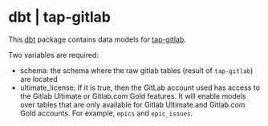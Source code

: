 # dbt | tap-gitlab

This [dbt](https://github.com/fishtown-analytics/dbt) package contains data models for [tap-gitlab](https://gitlab.com/meltano/tap-gitlab).

Two variables are required:
* schema: the schema where the raw gitlab tables (result of `tap-gitlab`) are located
* ultimate_license: If it is true, then the GitLab account used has access to the Gitlab Ultimate or Gitlab.com Gold features. It will enable models over tables that are only available for Gitlab Ultimate and Gitlab.com Gold accounts. For example, `epics` and `epic_issues`.